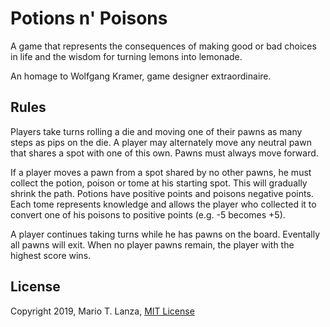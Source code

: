 # Potions n' Poisons

A game that represents the consequences of making good or bad choices in life and the wisdom for turning lemons into lemonade.

An homage to Wolfgang Kramer, game designer extraordinaire.

## Rules

Players take turns rolling a die and moving one of their pawns as many steps as pips on the die.  A player may alternately move any neutral pawn that shares a spot with one of this own.  Pawns must always move forward.

If a player moves a pawn from a spot shared by no other pawns, he must collect the potion, poison or tome at his starting spot.  This will gradually shrink the path.  Potions have positive points and poisons negative points.  Each tome represents knowledge and allows the player who collected it to convert one of his poisons to positive points (e.g. -5 becomes +5).

A player continues taking turns while he has pawns on the board.  Eventally all pawns will exit.  When no player pawns remain, the player with the highest score wins.

## License

Copyright 2019, Mario T. Lanza, [MIT License](https://opensource.org/licenses/MIT)